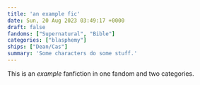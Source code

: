 ```yaml
---
title: 'an example fic'
date: Sun, 20 Aug 2023 03:49:17 +0000
draft: false
fandoms: ["Supernatural", "Bible"]
categories: ["blasphemy"]
ships: ["Dean/Cas"]
summary: 'Some characters do some stuff.'
---
```


This is an *example* fanfiction in one fandom and two categories. 
